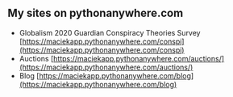 ## My sites on pythonanywhere.com

- Globalism 2020 Guardian Conspiracy Theories Survey
[https://maciekapp.pythonanywhere.com/conspi](https://maciekapp.pythonanywhere.com/conspi)
- Auctions
[https://maciekapp.pythonanywhere.com/auctions/](https://maciekapp.pythonanywhere.com/auctions/)
- Blog 
[https://maciekapp.pythonanywhere.com/blog](https://maciekapp.pythonanywhere.com/blog)
